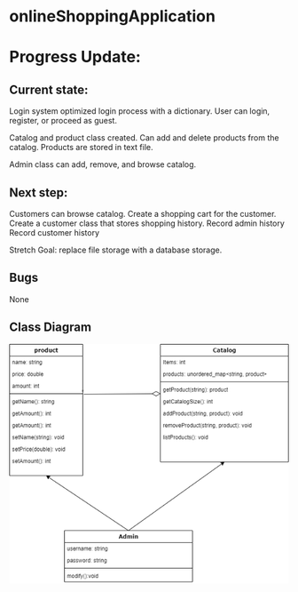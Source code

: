 # onlineShoppingApplication

# Progress Update:

## Current state:
Login system optimized login process with a dictionary. 
User can login, register, or proceed as guest.

Catalog and product class created. Can add and delete products from the catalog. 
Products are stored in text file. 

Admin class can add, remove, and browse catalog.

## Next step: 
Customers can browse catalog. 
Create a shopping cart for the customer. 
Create a customer class that stores shopping history. 
Record admin history
Record customer history

Stretch Goal: replace file storage with a database storage. 

## Bugs
None

## Class Diagram
![Class Diagram](https://github.com/RayRuizheLi/onlineShoppingApplication/blob/main/images/onlineShoppingApplication%20(1).png)

